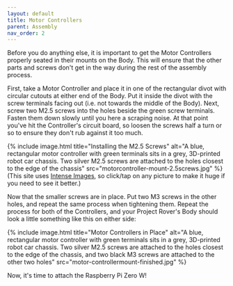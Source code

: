 ```yaml
---
layout: default
title: Motor Controllers
parent: Assembly
nav_order: 2
---
```


Before you do anything else, it is important to get the Motor Controllers properly seated in their mounts on the Body. This will ensure that the other parts and screws don't get in the way during the rest of the assembly process.

First, take a Motor Controller and place it in one of the rectangular divot with circular cutouts at either end of the Body. Put it inside the divot with the screw terminals facing out (i.e. not towards the middle of the Body). Next, screw two M2.5 screws into the holes beside the green screw terminals. Fasten them down slowly until you here a scraping noise. At that point you've hit the Controller's circuit board, so loosen the screws half a turn or so to ensure they don't rub against it too much.

{% include image.html title="Installing the M2.5 Screws" alt="A blue, rectangular motor controller with green terminals sits in a grey, 3D-printed robot car chassis. Two silver M2.5 screws are attached to the holes closest to the edge of the chassis" src="motorcontroller-mount-2.5screws.jpg" %}
(This site uses [Intense Images](https://github.com/tholman/intense-images), so click/tap on any picture to make it huge if you need to see it better.)

Now that the smaller screws are in place. Put two M3 screws in the other holes, and repeat the same process when tightening them. Repeat the process for both of the Controllers, and your Project Rover's Body should look a little something like this on either side:

{% include image.html title="Motor Controllers in Place" alt="A blue, rectangular motor controller with green terminals sits in a grey, 3D-printed robot car chassis. Two silver M2.5 screws are attached to the holes closest to the edge of the chassis, and two black M3 screws are attached to the other two holes" src="motor-controllermount-finished.jpg" %}

Now, it's time to attach the Raspberry Pi Zero W!
